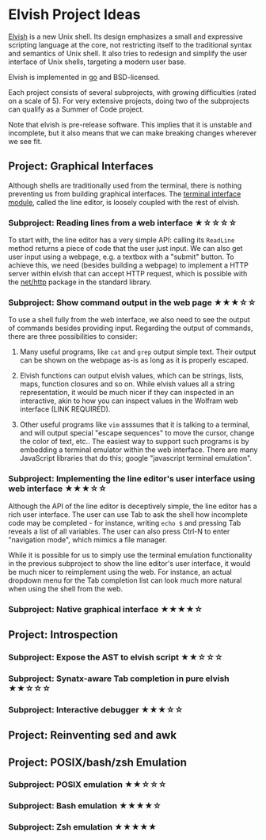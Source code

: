 # Elvish Project Ideas

[Elvish](https://github.com/elves/elvish/) is a new Unix shell. Its design emphasizes a small and expressive scripting language at the core, not restricting itself to the traditional syntax and semantics of Unix shell. It also tries to redesign and simplify the user interface of Unix shells, targeting a modern user base.

Elvish is implemented in [go](https://golang.org/) and BSD-licensed.

Each project consists of several subprojects, with growing difficulties (rated on a scale of 5). For very extensive projects, doing two of the subprojects can qualify as a Summer of Code project.

Note that elvish is pre-release software. This implies that it is unstable and incomplete, but it also means that we can make breaking changes wherever we see fit.

## Project: Graphical Interfaces

Although shells are traditionally used from the terminal, there is nothing preventing us from building graphical interfaces. The [terminal interface module](https://github.com/elves/elvish/tree/master/edit), called the line editor, is loosely coupled with the rest of elvish.

### Subproject: Reading lines from a web interface ★☆☆☆☆

To start with, the line editor has a very simple API: calling its `ReadLine` method returns a piece of code that the user just input. We can also get user input using a webpage, e.g. a textbox with a "submit" button. To achieve this, we need (besides building a webpage) to implement a HTTP server within elvish that can accept HTTP request, which is possible with the [net/http](https://golang.org/pkg/net/http/) package in the standard library.

### Subproject: Show command output in the web page ★★★☆☆

To use a shell fully from the web interface, we also need to see the output of commands besides providing input. Regarding the output of commands, there are three possibilities to consider:

1. Many useful programs, like `cat` and `grep` output simple text. Their output can be shown on the webpage as-is as long as it is properly escaped.

2. Elvish functions can output elvish values, which can be strings, lists, maps, function closures and so on. While elvish values all a string representation, it would be much nicer if they can inspected in an interactive, akin to how you can inspect values in the Wolfram web interface (LINK REQUIRED).

3. Other useful programs like `vim` asssumes that it is talking to a terminal, and will output special "escape sequences" to move the cursor, change the color of text, etc.. The easiest way to support such programs is by embedding a terminal emulator within the web interface. There are many JavaScript libraries that do this; google "javascript terminal emulation".

### Subproject: Implementing the line editor's user interface using web interface ★★★☆☆

Although the API of the line editor is deceptively simple, the line editor has a rich user interface. The user can use Tab to ask the shell how incomplete code may be completed - for instance, writing `echo $` and pressing Tab reveals a list of all variables. The user can also press Ctrl-N to enter "navigation mode", which mimics a file manager.

While it is possible for us to simply use the terminal emulation functionality in the previous subproject to show the line editor's user interface, it would be much nicer to reimplement using the web. For instance, an actual dropdown menu for the Tab completion list can look much more natural when using the shell from the web.

### Subproject: Native graphical interface ★★★★☆

## Project: Introspection

### Subproject: Expose the AST to elvish script ★★☆☆☆

### Subproject: Synatx-aware Tab completion in pure elvish ★★☆☆☆

### Subproject: Interactive debugger ★★★☆☆

## Project: Reinventing sed and awk

## Project: POSIX/bash/zsh Emulation

### Subproject: POSIX emulation ★★☆☆☆

### Subproject: Bash emulation ★★★★☆

### Subproject: Zsh emulation ★★★★★
